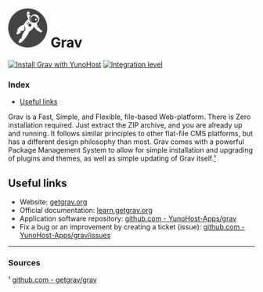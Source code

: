 # <img src="/images/grav_logo.png" width="80px" alt="Grav's logo"> Grav

[![Install Grav with YunoHost](https://install-app.yunohost.org/install-with-yunohost.png)](https://install-app.yunohost.org/?app=grav) [![Integration level](https://dash.yunohost.org/integration/grav.svg)](https://dash.yunohost.org/appci/app/grav)

### Index

- [Useful links](#useful-links)

Grav is a Fast, Simple, and Flexible, file-based Web-platform. There is Zero installation required. Just extract the ZIP archive, and you are already up and running. It follows similar principles to other flat-file CMS platforms, but has a different design philosophy than most. Grav comes with a powerful Package Management System to allow for simple installation and upgrading of plugins and themes, as well as simple updating of Grav itself.[¹](#sources)

## Useful links

+ Website: [getgrav.org](https://getgrav.org/)
+ Official documentation: [learn.getgrav.org](https://learn.getgrav.org/16)
+ Application software repository: [github.com - YunoHost-Apps/grav](https://github.com/YunoHost-Apps/grav_ynh)
+ Fix a bug or an improvement by creating a ticket (issue): [github.com - YunoHost-Apps/grav/issues](https://github.com/YunoHost-Apps/grav_ynh/issues)

------

### Sources

¹ [github.com - getgrav/grav](https://github.com/getgrav/grav)
